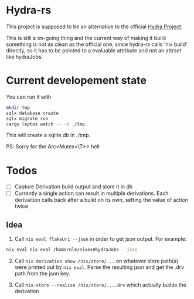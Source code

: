 # Hydra-rs

This project is supposed to be an alternative to the official [Hydra Project](https://github.com/NixOS/hydra).

This is still a on-going thing and the current way of making it build something is not as clean as the official one, since hydra-rs calls 'nix build' directly, so it has to be pointed
to a evaluable attribute and not an attrset like hydraJobs.

# Current developement state

You can run it with

```bash
mkdir tmp
sqlx database create
sqlx migrate run
cargo leptos watch -- -d ./tmp
```

This will create a sqlite db in ./tmp.

PS: Sorry for the Arc<Mutex<\T>> hell

# Todos
- [ ] Capture Derivation build output and store it in db
- [ ] Currently a single action can result in multiple derivations. Each derivaition calls back after a build on its own, setting the value of action twice

## Idea

1. Call `nix eval flakeUri --json` in order to get json output. For example:
```bash
nix eval nix eval /home/ole/nixos#hydraJobs --json
```

2. Call `nix derivation show /nix/store/...` on whatever store path(s) were printed out by `nix eval`. Parse the resulting json and get the .drv path from the json key.

3. Call `nix-store --realise /nix/store/....drv` which actually builds the derivation
